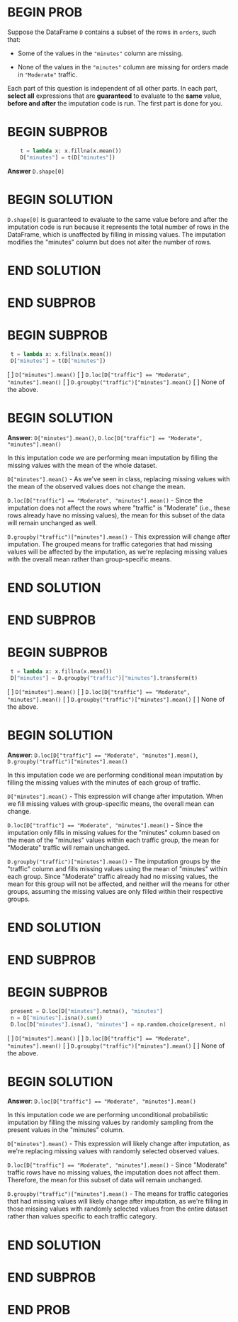 # BEGIN PROB

Suppose the DataFrame `D` contains a subset of the rows in `orders`,
such that:

-   Some of the values in the `"minutes"` column are missing.

-   None of the values in the `"minutes"` column are missing for orders
    made in `"Moderate"` traffic.

Each part of this question is independent of all other parts. In each
part, **select all** expressions that are **guaranteed** to evaluate to
the **same** value, **before and after** the imputation code is run. The
first part is done for you.

# BEGIN SUBPROB

```python
    t = lambda x: x.fillna(x.mean())
    D["minutes"] = t(D["minutes"])
```
**Answer** `D.shape[0]`

# BEGIN SOLUTION

`D.shape[0]` is guaranteed to evaluate to the same value before and after the imputation code is run because it represents the total number of rows in the DataFrame, which is unaffected by filling in missing values. The imputation modifies the "minutes" column but does not alter the number of rows.

# END SOLUTION

# END SUBPROB

# BEGIN SUBPROB

```python
 t = lambda x: x.fillna(x.mean())
 D["minutes"] = t(D["minutes"])
```

[ ] `D["minutes"].mean()`
[ ] `D.loc[D["traffic"] == "Moderate", "minutes"].mean()`
[ ] `D.groupby("traffic")["minutes"].mean()`
[ ] None of the above.

# BEGIN SOLUTION

**Answer**: `D["minutes"].mean()`, `D.loc[D["traffic"] == "Moderate", "minutes"].mean()`

In this imputation code we are performing mean imputation by filling the missing values with the mean of the whole dataset.

`D["minutes"].mean()` - As we've seen in class, replacing missing values with the mean of the observed values does not change the mean.

`D.loc[D["traffic"] == "Moderate", "minutes"].mean()` - Since the imputation does not affect the rows where "traffic" is "Moderate" (i.e., these rows already have no missing values), the mean for this subset of the data will remain unchanged as well.

`D.groupby("traffic")["minutes"].mean()` - This expression will change after imputation. The grouped means for traffic categories that had missing values will be affected by the imputation, as we're replacing missing values with the overall mean rather than group-specific means.

# END SOLUTION

# END SUBPROB

# BEGIN SUBPROB

```python
 t = lambda x: x.fillna(x.mean())
 D["minutes"] = D.groupby("traffic")["minutes"].transform(t)
```

[ ] `D["minutes"].mean()`
[ ] `D.loc[D["traffic"] == "Moderate", "minutes"].mean()`
[ ] `D.groupby("traffic")["minutes"].mean()`
[ ] None of the above.

# BEGIN SOLUTION

**Answer**: `D.loc[D["traffic"] == "Moderate", "minutes"].mean()`, `D.groupby("traffic")["minutes"].mean()`

In this imputation code we are performing conditional mean imputation by filling the missing values with the minutes of each group of traffic.

`D["minutes"].mean()` - This expression will change after imputation. When we fill missing values with group-specific means, the overall mean can change.

`D.loc[D["traffic"] == "Moderate", "minutes"].mean()` - Since the imputation only fills in missing values for the "minutes" column based on the mean of the "minutes" values within each traffic group, the mean for "Moderate" traffic will remain unchanged.

`D.groupby("traffic")["minutes"].mean()` - The imputation groups by the "traffic" column and fills missing values using the mean of "minutes" within each group. Since "Moderate" traffic already had no missing values, the mean for this group will not be affected, and neither will the means for other groups, assuming the missing values are only filled within their respective groups.

# END SOLUTION

# END SUBPROB

# BEGIN SUBPROB

```python
 present = D.loc[D["minutes"].notna(), "minutes"]
 n = D["minutes"].isna().sum()
 D.loc[D["minutes"].isna(), "minutes"] = np.random.choice(present, n)
```

[ ] `D["minutes"].mean()`
[ ] `D.loc[D["traffic"] == "Moderate", "minutes"].mean()`
[ ] `D.groupby("traffic")["minutes"].mean()`
[ ] None of the above.

# BEGIN SOLUTION

**Answer**: `D.loc[D["traffic"] == "Moderate", "minutes"].mean()`

In this imputation code we are performing unconditional probabilistic imputation by filling the missing values by randomly sampling from the present values in the "minutes" column.

`D["minutes"].mean()` - This expression will likely change after imputation, as we're replacing missing values with randomly selected observed values.

`D.loc[D["traffic"] == "Moderate", "minutes"].mean()` - Since "Moderate" traffic rows have no missing values, the imputation does not affect them. Therefore, the mean for this subset of data will remain unchanged.

`D.groupby("traffic")["minutes"].mean()` - The means for traffic categories that had missing values will likely change after imputation, as we're filling in those missing values with randomly selected values from the entire dataset rather than values specific to each traffic category.

# END SOLUTION

# END SUBPROB

# END PROB
